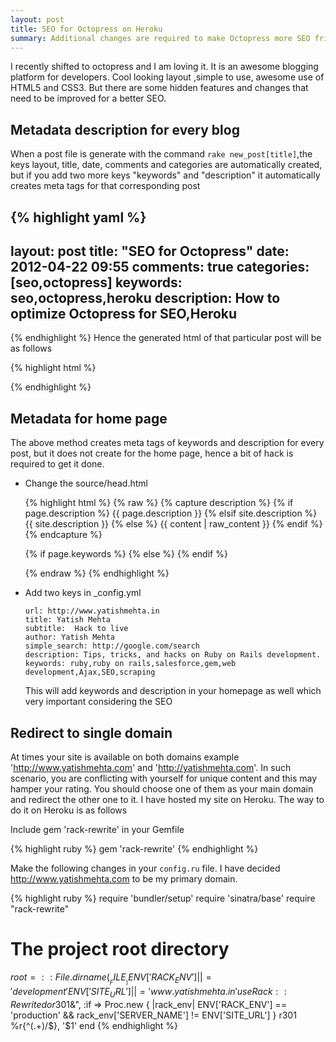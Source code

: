 ```yaml
---
layout: post
title: SEO for Octopress on Heroku
summary: Additional changes are required to make Octopress more SEO friendly.
---
```


I recently shifted to octopress and I am loving it. It is an awesome blogging platform for developers.
Cool looking layout ,simple to use, awesome use of HTML5 and CSS3.
But there are some hidden features and changes that need to be improved for a better SEO.

## Metadata description for every blog

When a post file is generate with the command `rake new_post[title]`,the keys layout, title, date, comments and
categories  are automatically created, but if you add two more keys "keywords" and "description" it automatically
creates meta tags for that corresponding post

{% highlight yaml %}
---
layout: post
title: "SEO for Octopress"
date: 2012-04-22 09:55
comments: true
categories: [seo,octopress]
keywords: seo,octopress,heroku
description: How to optimize Octopress for SEO,Heroku
---
{% endhighlight %}
Hence the generated html of that particular post will be as follows

{% highlight html %}
<title>SEO for Octopress </title>
<meta name="author" content="Yatish Mehta">
<meta name="description" content="How to optimize Octopress for SEO">
<meta name="keywords" content="seo,octopress">
{% endhighlight %}

## Metadata for home page

The above method creates meta tags of keywords and description for every post, but it does not create for the home page,
hence a bit of hack is required to get it done.


  * Change the source/head.html
    
    {% highlight html %}
    {% raw  %}
    <meta name="author" content="{{ site.author }}">
    {% capture description %}
    {% if page.description %}
      {{ page.description }}
    {% elsif site.description %}
      {{ site.description }}
    {% else %}
      {{ content | raw_content }}
    {% endif %}
    {% endcapture %}
    
    <meta name="description" content="{{ description | strip_html | condense_spaces | truncate:150 }}">
    {% if page.keywords %}
      <meta name="keywords" content="{{ page.keywords }}">
    {% else %}
      <meta name="keywords" content="{{ site.keywords }}">
    {% endif %}
    
    {% endraw %}
    {% endhighlight %}
    
  * Add two keys in _config.yml
  
    ```
    url: http://www.yatishmehta.in
    title: Yatish Mehta
    subtitle:  Hack to live
    author: Yatish Mehta
    simple_search: http://google.com/search
    description: Tips, tricks, and hacks on Ruby on Rails development.
    keywords: ruby,ruby on rails,salesforce,gem,web development,Ajax,SEO,scraping
    ```
    This will add keywords and description in your homepage as well which very important considering the SEO
    
    
## Redirect to single domain

At times your site is available on both domains example 'http://www.yatishmehta.com' and 'http://yatishmehta.com'.
In such scenario, you are conflicting with yourself for unique content and this may hamper your rating.
You should choose one of them as your main domain and redirect the other one to it. I have hosted my site on Heroku.
The way to do it on Heroku is as follows

Include gem 'rack-rewrite' in your Gemfile

{% highlight ruby %}
gem 'rack-rewrite'
{% endhighlight %}

Make the following changes in your `config.ru` file. I have decided http://www.yatishmehta.com to be my primary domain.

{% highlight ruby %}
require 'bundler/setup'
require 'sinatra/base'
require "rack-rewrite"
# The project root directory
$root = ::File.dirname(__FILE__)
ENV['RACK_ENV'] ||= 'development'
ENV['SITE_URL'] ||= 'www.yatishmehta.in'
use Rack::Rewrite do
  r301 %r{.*}, "http://#{ENV['SITE_URL']}$&", :if => Proc.new { |rack_env|
    ENV['RACK_ENV'] == 'production' && rack_env['SERVER_NAME'] != ENV['SITE_URL']
  }
  r301 %r{^(.+)/$}, '$1'
end
{% endhighlight %}